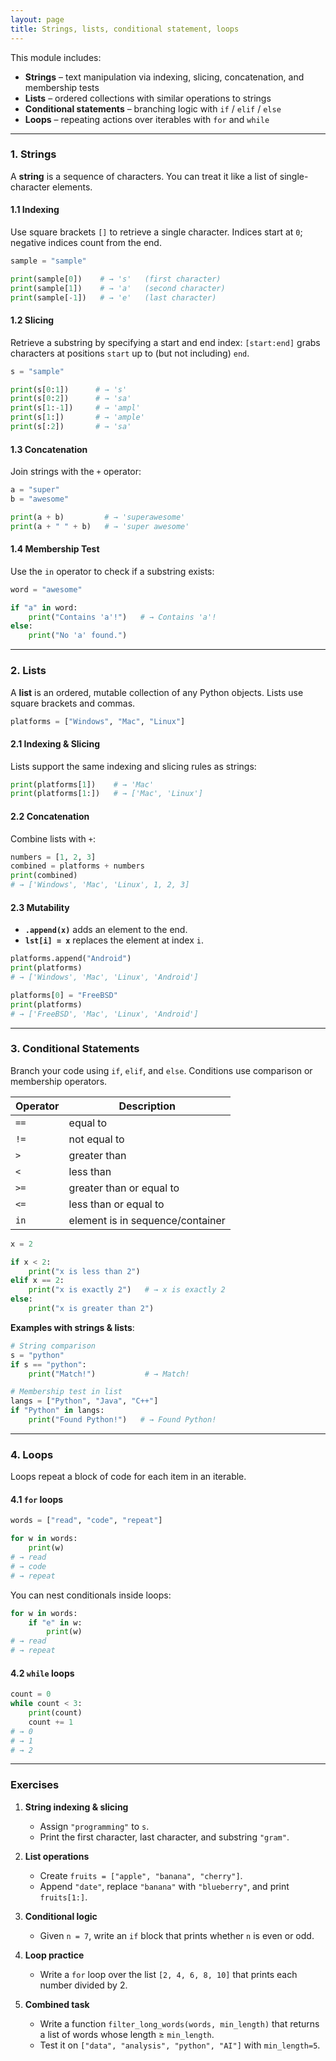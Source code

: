 ```yaml
---
layout: page
title: Strings, lists, conditional statement, loops
---
```


This module includes:

- **Strings** – text manipulation via indexing, slicing, concatenation, and membership tests  
- **Lists** – ordered collections with similar operations to strings  
- **Conditional statements** – branching logic with `if` / `elif` / `else`  
- **Loops** – repeating actions over iterables with `for` and `while`  

---

### 1. Strings

A **string** is a sequence of characters. You can treat it like a list of single-character elements.

#### 1.1 Indexing  
Use square brackets `[]` to retrieve a single character. Indices start at `0`; negative indices count from the end.

```python
sample = "sample"

print(sample[0])    # → 's'   (first character)
print(sample[1])    # → 'a'   (second character)
print(sample[-1])   # → 'e'   (last character)
````

#### 1.2 Slicing

Retrieve a substring by specifying a start and end index: `[start:end]` grabs characters at positions `start` up to (but not including) `end`.

```python
s = "sample"

print(s[0:1])      # → 's'
print(s[0:2])      # → 'sa'
print(s[1:-1])     # → 'ampl'
print(s[1:])       # → 'ample'
print(s[:2])       # → 'sa'
```

#### 1.3 Concatenation

Join strings with the `+` operator:

```python
a = "super"
b = "awesome"

print(a + b)         # → 'superawesome'
print(a + " " + b)   # → 'super awesome'
```

#### 1.4 Membership Test

Use the `in` operator to check if a substring exists:

```python
word = "awesome"

if "a" in word:
    print("Contains 'a'!")   # → Contains 'a'!
else:
    print("No 'a' found.")
```

---

### 2. Lists

A **list** is an ordered, mutable collection of any Python objects. Lists use square brackets and commas.

```python
platforms = ["Windows", "Mac", "Linux"]
```

#### 2.1 Indexing & Slicing

Lists support the same indexing and slicing rules as strings:

```python
print(platforms[1])    # → 'Mac'
print(platforms[1:])   # → ['Mac', 'Linux']
```

#### 2.2 Concatenation

Combine lists with `+`:

```python
numbers = [1, 2, 3]
combined = platforms + numbers
print(combined)
# → ['Windows', 'Mac', 'Linux', 1, 2, 3]
```

#### 2.3 Mutability

* **`.append(x)`** adds an element to the end.
* **`lst[i] = x`** replaces the element at index `i`.

```python
platforms.append("Android")
print(platforms)
# → ['Windows', 'Mac', 'Linux', 'Android']

platforms[0] = "FreeBSD"
print(platforms)
# → ['FreeBSD', 'Mac', 'Linux', 'Android']
```

---

### 3. Conditional Statements

Branch your code using `if`, `elif`, and `else`. Conditions use comparison or membership operators.

| Operator | Description                      |
| -------- | -------------------------------- |
| `==`     | equal to                         |
| `!=`     | not equal to                     |
| `>`      | greater than                     |
| `<`      | less than                        |
| `>=`     | greater than or equal to         |
| `<=`     | less than or equal to            |
| `in`     | element is in sequence/container |

```python
x = 2

if x < 2:
    print("x is less than 2")
elif x == 2:
    print("x is exactly 2")   # → x is exactly 2
else:
    print("x is greater than 2")
```

**Examples with strings & lists**:

```python
# String comparison
s = "python"
if s == "python":
    print("Match!")           # → Match!

# Membership test in list
langs = ["Python", "Java", "C++"]
if "Python" in langs:
    print("Found Python!")   # → Found Python!
```

---

### 4. Loops

Loops repeat a block of code for each item in an iterable.

#### 4.1 `for` loops

```python
words = ["read", "code", "repeat"]

for w in words:
    print(w)
# → read
# → code
# → repeat
```

You can nest conditionals inside loops:

```python
for w in words:
    if "e" in w:
        print(w)
# → read
# → repeat
```

#### 4.2 `while` loops

```python
count = 0
while count < 3:
    print(count)
    count += 1
# → 0
# → 1
# → 2
```

---

### Exercises

1. **String indexing & slicing**

   * Assign `"programming"` to `s`.
   * Print the first character, last character, and substring `"gram"`.

2. **List operations**

   * Create `fruits = ["apple", "banana", "cherry"]`.
   * Append `"date"`, replace `"banana"` with `"blueberry"`, and print `fruits[1:]`.

3. **Conditional logic**

   * Given `n = 7`, write an `if` block that prints whether `n` is even or odd.

4. **Loop practice**

   * Write a `for` loop over the list `[2, 4, 6, 8, 10]` that prints each number divided by 2.

5. **Combined task**

   * Write a function `filter_long_words(words, min_length)` that returns a list of words whose length ≥ `min_length`.
   * Test it on `["data", "analysis", "python", "AI"]` with `min_length=5`.

